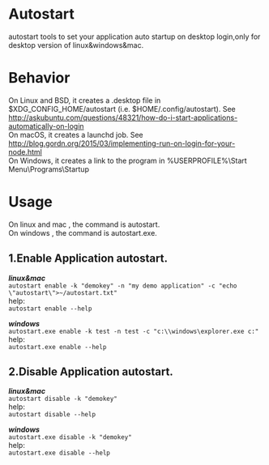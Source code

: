 # Autostart
autostart tools to set your application auto startup on desktop login,only for desktop version of linux&windows&mac.     

# Behavior
On Linux and BSD, it creates a .desktop file in $XDG_CONFIG_HOME/autostart (i.e. $HOME/.config/autostart). See http://askubuntu.com/questions/48321/how-do-i-start-applications-automatically-on-login  
On macOS, it creates a launchd job. See http://blog.gordn.org/2015/03/implementing-run-on-login-for-your-node.html  
On Windows, it creates a link to the program in %USERPROFILE%\Start Menu\Programs\Startup  

# Usage  
On linux and mac , the command is autostart.   
On windows , the command is autostart.exe.  

## 1.Enable Application autostart.   
***linux&mac***   
`autostart enable -k "demokey" -n "my demo application" -c "echo \"autostart\">~/autostart.txt"`   
help:    
`autostart enable --help`  

***windows***    
`autostart.exe enable -k test -n test -c "c:\\windows\explorer.exe c:"`   
help:    
`autostart.exe enable --help`   

## 2.Disable Application autostart.   
***linux&mac***   
`autostart disable -k "demokey"`    
help:     
`autostart disable --help`   

***windows***    
`autostart.exe disable -k "demokey"`    
help:     
`autostart.exe disable --help`   



